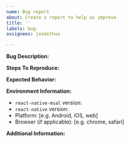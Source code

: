 ```yaml
---
name: Bug report
about: Create a report to help us improve
title: ''
labels: bug
assignees: josmithua

---
```


**Bug Description:**
<!-- A clear and concise description of what the bug is. -->

**Steps To Reproduce:**
<!-- Steps to reproduce the bug behavior. -->

**Expected Behavior:**
<!-- A clear and concise description of what you expected to happen. -->

**Environment Information:**
 - `react-native-msal` version:
 - `react-native` version: 
 - Platform: [e.g. Android, iOS, web]
 - Browser (if applicable): [e.g. chrome, safari]

**Additional Information:**
<!-- Optionally, add screenshots and other info to help explain your problem. -->
